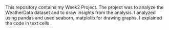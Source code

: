 This repository contains my Week2 Project. The project was to analyze the WeatherData dataset and to draw insights from the analysis. I analyzed using pandas and used seaborn, matplolib for drawing graphs. I explained the code in text cells .
